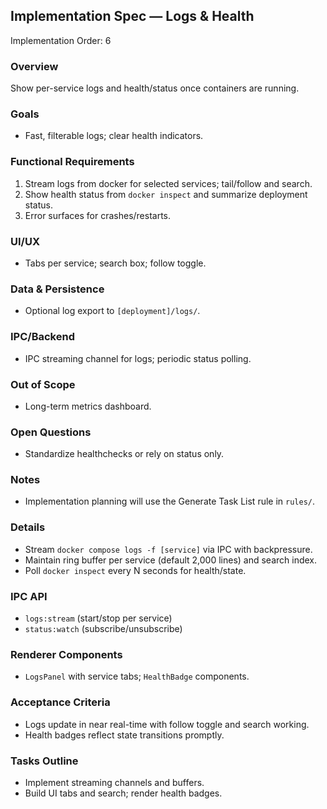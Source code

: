 ## Implementation Spec — Logs & Health

Implementation Order: 6

### Overview

Show per-service logs and health/status once containers are running.

### Goals

- Fast, filterable logs; clear health indicators.

### Functional Requirements

1. Stream logs from docker for selected services; tail/follow and search.
2. Show health status from `docker inspect` and summarize deployment status.
3. Error surfaces for crashes/restarts.

### UI/UX

- Tabs per service; search box; follow toggle.

### Data & Persistence

- Optional log export to `[deployment]/logs/`.

### IPC/Backend

- IPC streaming channel for logs; periodic status polling.

### Out of Scope

- Long-term metrics dashboard.

### Open Questions

- Standardize healthchecks or rely on status only.

### Notes

- Implementation planning will use the Generate Task List rule in `rules/`.

### Details

- Stream `docker compose logs -f [service]` via IPC with backpressure.
- Maintain ring buffer per service (default 2,000 lines) and search index.
- Poll `docker inspect` every N seconds for health/state.

### IPC API

- `logs:stream` (start/stop per service)
- `status:watch` (subscribe/unsubscribe)

### Renderer Components

- `LogsPanel` with service tabs; `HealthBadge` components.

### Acceptance Criteria

- Logs update in near real-time with follow toggle and search working.
- Health badges reflect state transitions promptly.

### Tasks Outline

- Implement streaming channels and buffers.
- Build UI tabs and search; render health badges.
